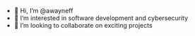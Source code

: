 - 👋 Hi, I’m @awayneff
- 👀 I’m interested in software development and cybersecurity
- 💞️ I’m looking to collaborate on exciting projects

<!---
awayneff/awayneff is a ✨ special ✨ repository because its `README.md` (this file) appears on your GitHub profile.
You can click the Preview link to take a look at your changes.
--->
